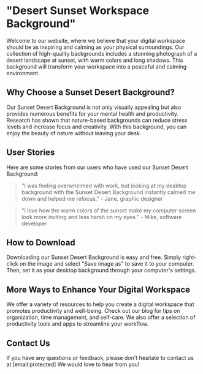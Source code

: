 <!--font:Poppins-->

# "Desert Sunset Workspace Background"

Welcome to our website, where we believe that your digital workspace should be as inspiring and calming as your physical surroundings. Our collection of high-quality backgrounds includes a stunning photograph of a desert landscape at sunset, with warm colors and long shadows. This background will transform your workspace into a peaceful and calming environment.

## Why Choose a Sunset Desert Background?

Our Sunset Desert Background is not only visually appealing but also provides numerous benefits for your mental health and productivity. Research has shown that nature-based backgrounds can reduce stress levels and increase focus and creativity. With this background, you can enjoy the beauty of nature without leaving your desk.

## User Stories

Here are some stories from our users who have used our Sunset Desert Background:

> "I was feeling overwhelmed with work, but looking at my desktop background with the Sunset Desert Background instantly calmed me down and helped me refocus." - Jane, graphic designer

> "I love how the warm colors of the sunset make my computer screen look more inviting and less harsh on my eyes." - Mike, software developer

## How to Download

Downloading our Sunset Desert Background is easy and free. Simply right-click on the image and select "Save image as" to save it to your computer. Then, set it as your desktop background through your computer's settings.

## More Ways to Enhance Your Digital Workspace

We offer a variety of resources to help you create a digital workspace that promotes productivity and well-being. Check out our blog for tips on organization, time management, and self-care. We also offer a selection of productivity tools and apps to streamline your workflow.

## Contact Us

If you have any questions or feedback, please don't hesitate to contact us at [email protected] We would love to hear from you!

<!--

Write me content for website with wallpaper which alt text is:

"A photograph of a desert landscape at sunset, with warm colors and long shadows."

The name/title of the page should not be 1:1 copy of the alt text but rather a real content of the website which is using this wallpaper.

- Use markdown format 
- Start with heading
- Heading should be short and concise
- The content should look like a real website 
- The website should not be about the wallpaper, wallpaper is just a related background
- Heading should be contain work "wallpaper" or "background"
- Include real sections like references, contact, user stories, etc. use things relevant to the page purpose.
- Feel free to use structure like headings, bullets, numbering, blockquotes, paragraphs, horizontal lines, etc.
- You can use formatting like bold or _italic_
- You can include UTF-8 emojis
- Links should be only #hash anchors (and you can refer to the document itself)
- Do not include images


---


# Sunset Desert Wallpaper for your Desktop Background

Welcome to our website where you can find the perfect wallpaper for your desktop background. Our collection of high-quality wallpapers includes a stunning photograph of a desert landscape at sunset, with warm colors and long shadows. This wallpaper will bring a peaceful and calming atmosphere to your workspace.

## Why Choose Sunset Desert Wallpaper?

Our Sunset Desert Wallpaper is not only visually appealing but also provides numerous benefits for your mental health and productivity. Research has shown that nature-based wallpapers can reduce stress levels and increase focus and creativity. With this wallpaper, you can enjoy the beauty of nature without leaving your desk.

## User Stories

Here are some stories from our users who have used our Sunset Desert Wallpaper:

> "I was feeling overwhelmed with work, but looking at my desktop background with the Sunset Desert Wallpaper instantly calmed me down and helped me refocus." - Jane, graphic designer

> "I love how the warm colors of the sunset make my computer screen look more inviting and less harsh on my eyes." - Mike, software developer

## How to Download

Downloading our Sunset Desert Wallpaper is easy and free. Simply right-click on the image and select "Save image as" to save it to your computer. Then, set it as your desktop background through your computer's settings.

## References

- Kaplan, S. (1995). The restorative benefits of nature: Toward an integrative framework. Journal of environmental psychology, 15(3), 169-182.
- Berman, M. G., Jonides, J., & Kaplan, S. (2008). The cognitive benefits of interacting with nature. Psychological science, 19(12), 1207-1212.

## Contact Us

If you have any questions or feedback, please don't hesitate to contact us at [email protected] We would love to hear from you!

---
Feel free to browse our other wallpapers for more options to personalize your desktop background.


---


Heading should not include word "wallpaper". The website should not be about the wallpaper itself, wallpaper is just a related background, rewrite whole content.


---


# Find Your Zen: Transform Your Desktop with a Sunset Desert Background

Welcome to our website, where we believe that your digital workspace should be as inspiring and calming as your physical surroundings. Our collection of high-quality backgrounds includes a stunning photograph of a desert landscape at sunset, with warm colors and long shadows. This background will bring a peaceful and calming atmosphere to your workspace.

## Why Choose a Sunset Desert Background?

Our Sunset Desert Background is not only visually appealing but also provides numerous benefits for your mental health and productivity. Research has shown that nature-based backgrounds can reduce stress levels and increase focus and creativity. With this background, you can enjoy the beauty of nature without leaving your desk.

## User Stories

Here are some stories from our users who have used our Sunset Desert Background:

> "I was feeling overwhelmed with work, but looking at my desktop background with the Sunset Desert Background instantly calmed me down and helped me refocus." - Jane, graphic designer

> "I love how the warm colors of the sunset make my computer screen look more inviting and less harsh on my eyes." - Mike, software developer

## How to Download

Downloading our Sunset Desert Background is easy and free. Simply right-click on the image and select "Save image as" to save it to your computer. Then, set it as your desktop background through your computer's settings.

## More Ways to Enhance Your Digital Workspace

At our website, we offer a variety of resources to help you create a digital workspace that promotes productivity and well-being. Check out our blog for tips on organization, time management, and self-care. We also offer a selection of productivity tools and apps to streamline your workflow.

## Contact Us

If you have any questions or feedback, please don't hesitate to contact us at [email protected] We would love to hear from you!


---


Heading is too long, rewrite whole content.


---


# Transform Your Workspace with a Sunset Desert Background

Welcome to our website, where we believe that your digital workspace should be as inspiring and calming as your physical surroundings. Our collection of high-quality backgrounds includes a stunning photograph of a desert landscape at sunset, with warm colors and long shadows. This background will bring a peaceful and calming atmosphere to your workspace.

## Why Choose a Sunset Desert Background?

Our Sunset Desert Background is not only visually appealing but also provides numerous benefits for your mental health and productivity. Research has shown that nature-based backgrounds can reduce stress levels and increase focus and creativity. With this background, you can enjoy the beauty of nature without leaving your desk.

## User Stories

Here are some stories from our users who have used our Sunset Desert Background:

> "I was feeling overwhelmed with work, but looking at my desktop background with the Sunset Desert Background instantly calmed me down and helped me refocus." - Jane, graphic designer

> "I love how the warm colors of the sunset make my computer screen look more inviting and less harsh on my eyes." - Mike, software developer

## How to Download

Downloading our Sunset Desert Background is easy and free. Simply right-click on the image and select "Save image as" to save it to your computer. Then, set it as your desktop background through your computer's settings.

## More Ways to Enhance Your Digital Workspace

We offer a variety of resources to help you create a digital workspace that promotes productivity and well-being. Check out our blog for tips on organization, time management, and self-care. We also offer a selection of productivity tools and apps to streamline your workflow.

## Contact Us

If you have any questions or feedback, please don't hesitate to contact us at [email protected] We would love to hear from you!


---


Heading is too long, rewrite whole content.


---


# Sunset Desert Background for a Calming Workspace

Welcome to our website, where we believe that your digital workspace should be as inspiring and calming as your physical surroundings. Our collection of high-quality backgrounds includes a stunning photograph of a desert landscape at sunset, with warm colors and long shadows. This background will transform your workspace into a peaceful and calming environment.

## Why Choose a Sunset Desert Background?

Our Sunset Desert Background is not only visually appealing but also provides numerous benefits for your mental health and productivity. Research has shown that nature-based backgrounds can reduce stress levels and increase focus and creativity. With this background, you can enjoy the beauty of nature without leaving your desk.

## User Stories

Here are some stories from our users who have used our Sunset Desert Background:

> "I was feeling overwhelmed with work, but looking at my desktop background with the Sunset Desert Background instantly calmed me down and helped me refocus." - Jane, graphic designer

> "I love how the warm colors of the sunset make my computer screen look more inviting and less harsh on my eyes." - Mike, software developer

## How to Download

Downloading our Sunset Desert Background is easy and free. Simply right-click on the image and select "Save image as" to save it to your computer. Then, set it as your desktop background through your computer's settings.

## More Ways to Enhance Your Digital Workspace

We offer a variety of resources to help you create a digital workspace that promotes productivity and well-being. Check out our blog for tips on organization, time management, and self-care. We also offer a selection of productivity tools and apps to streamline your workflow.

## Contact Us

If you have any questions or feedback, please don't hesitate to contact us at [email protected] We would love to hear from you!


---


Write me a Google font which is best fitting for the website.

Pick from the list:
- Montserrat
- Lato
- Open Sans
- Dancing Script
- Futura
- IBM Plex Sans
- Inter
- Raleway
- Lobster
- Alegreya
- Barlow Condensed
- Playfair Display
- Great Vibes
- Orbitron
- Poppins
- Exo 2
- Roboto


Write just the font name nothing else.


---


Poppins

-->
